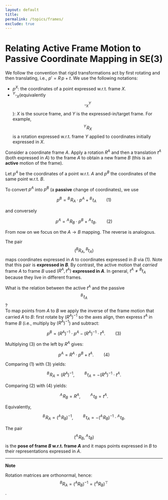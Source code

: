 ```yaml
---
layout: default
title: 
permalink: /topics/frames/
exclude: true
---
```


# Relating Active Frame Motion to Passive Coordinate Mapping in SE(3)

We follow the convention that rigid transformations act by first rotating and then translating, i.e., $p' = R\,p + t$. We use the following notations:

- $p^X$: the coordinates of a point expressed w.r.t. frame $X$.
- $^Y\square_X$(equivalently $$\square^Y_X$$): $X$ is the source frame, and $Y$ is the expressed-in/target frame. For example, $${^{Y}\!R}_{X}$$ is a rotation expressed w.r.t. frame $Y$ applied to coordinates initially expressed in $X$.

Consider a coordinate frame $A$. Apply a rotation $R^A$ and then a translation $t^A$ (both expressed in $A$) to the frame $A$ to obtain a new frame $B$ (this is an **active** motion of the frame).

Let $p^A$ be the coordinates of a point w.r.t. $A$ and $p^B$ the coordinates of the same point w.r.t. $B$.

To convert $p^A$ into $p^B$ (a **passive** change of coordinates), we use

$$
p^B = {^{B}\!R}_{A} \cdot p^A + {^{B}\!t}_{A} \qquad (1)
$$

and conversely

$$
p^A = {^{A}\!R}_{B} \cdot p^B + {^{A}\!t}_{B}. \qquad (2)
$$

From now on we focus on the $A \to B$ mapping. The reverse is analogous.

The pair $$({^{B}R}_{A},{^{B}t}_{A})$$ maps coordinates expressed in $A$ to coordinates expressed in $B$ via $(1)$. Note that this pair is **expressed in $B$**. By contrast, the active motion that *carried* frame $A$ to frame $B$ used $(R^A,t^A)$ **expressed in $A$**. In general, $t^A \neq {^{B}t}_{A}$ because they live in different frames.

What is the relation between the active $t^A$ and the passive $${^{B}\!t}_{A}$$?  
To map points from $A$ to $B$ we apply the inverse of the frame motion that carried $A$ to $B$: first rotate by $(R^A)^{-1}$ so the axes align, then express $t^A$ in frame $B$ (i.e., multiply by $(R^A)^{-1}$) and subtract:

$$
p^B = (R^A)^{-1} \cdot p^A - (R^A)^{-1} \cdot t^A. \qquad (3)
$$

Multiplying $(3)$ on the left by $R^A$ gives:

$$
p^A = R^A \cdot p^B + t^A. \qquad (4)
$$

Comparing $(1)$ with $(3)$ yields:

$$
{^{B}\!R}_{A} = (R^A)^{-1}, \qquad {^{B}\!t}_{A} = - (R^A)^{-1} \cdot t^A.
$$

Comparing $(2)$ with $(4)$ yields:

$$
{^{A}\!R}_{B} = R^A, \qquad {^{A}\!t}_{B} = t^A.
$$

Equivalently,

$$
{^{B}\!R}_{A} = ({^{A}\!R}_{B})^{-1}, \qquad
{^{B}\!t}_{A} = -({^{A}\!R}_{B})^{-1} \cdot {^{A}\!t}_{B}.
$$

The pair $$({^{A}\!R}_{B},{^{A}\!t}_{B})$$ is the **pose of frame $B$ w.r.t. frame $A$** and it maps points expressed in $B$ to their representations expressed in $A$.

---
$\textbf{Note}$

Rotation matrices are orthonormal, hence: $${^{B}R}_{A} = ({^{A}R}_{B})^{-1} = ({^{A}R}_{B})^\top$$.
